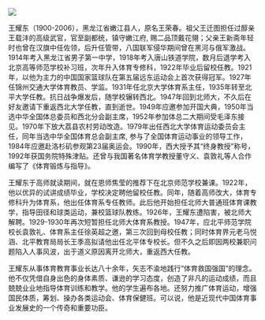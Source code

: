 ![](https://s2.loli.net/2022/09/01/E6Ul1c5GptrLCRe.png)

王耀东（1900-2006），黑龙江省嫩江县人，原名王荣春。祖父王迁图担任过醇亲王载沣的高级武官，官至副都统，镇守嫩江府, 赐二品顶戴花翎；父亲王新斋年轻时也曾在汉旗中任佐领，后升任管带，八国联军侵华期间曾在黑河与俄军激战。1914年考入黑龙江省男子第一中学，1918年考入唐山铁道学院，数月后退学考入北京高等师范学校补习班，次年升入体育专修科，1922年毕业后留校任教。1921年，以他为主力的中国国家篮球队在第五届远东运动会上首次获得冠军。1927年任锦州交通大学体育教员、学监。1931年任北京大学体育系主任，1935年转至北平大学任教。抗日战争爆发后，随学校辗转西北。1947年回到北师大，不久后在好友邀请下重返西北大学任教，直到逝世。1949年应邀参加开国大典，1950年当选中华全国体总委员和西北分会副主席，1952年参加体总二大期间受毛泽东接见。1970年下放大荔县农村劳动改造。1979年出任西北大学体育运动委员会主任，同年当选中华全国体育总会副主席, 参与了全国体育运动事业的领导工作，1984年应邀赴洛杉矶参观第23届奥运会。1990年，西大授予其“终身教授”称号，1992年获国务院特殊津贴。还曾与我国著名体育学教授董守义、袁敦礼等人合作编写了《体育锻炼与指导》。

王耀东于高师就读期间，就在恩师焦莹的推荐下在北京师范学校兼课。1922年，他以优异的试讲成绩毕业，学校决定聘他留校任教。同年，随着高师改大，体育专修科升为体育系，他出任体育系专任教师。此后他开始担任北师大普通班体育课教学，指导田径和球类运动，兼校篮球队教练。1926年，王耀东遭陷害，被北师大解聘。1929-1930年再次短暂担任北师大体育系教授。1947年，应北平师范学院校长袁敦礼、体育系主任徐英超之邀，第三次回到母校任教；同时体育界元老马悦涵、北平教育局局长王季高拟请他出任北平体专校长。但不久之后即因两校兼职问题陷入人事风波，出于道义原因离开北师大，重返西大任教。

王耀东从事体育教育事业长达八十余年，矢志不渝地践行“体育救国强国”的理念。他不仅凭借自身出色的身体素质、谦逊的学习态度，创造了非凡的运动成绩，而且兢兢业业地指导体育训练和教学。他的学生遍布各地。还努力推广体育运动，增强国民体质，筹划、操办各类运动会、体育保健班。可以说，他是近现代中国体育事业发展史的一个传奇和重要功臣。